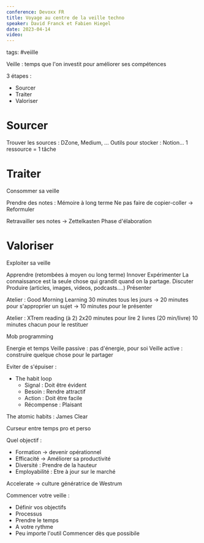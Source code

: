 ```yaml
---
conference: Devoxx FR
title: Voyage au centre de la veille techno
speaker: David Franck et Fabien Hiegel
date: 2023-04-14
video: 
---
```

tags: #veiille

Veille : temps que l'on investit pour améliorer ses compétences

3 étapes :
- Sourcer
- Traiter
- Valoriser

# Sourcer

Trouver les sources : DZone, Medium, ...
Outils pour stocker : Notion...
1 ressource = 1 tâche

# Traiter

Consommer sa veille

Prendre des notes : Mémoire à long terme
Ne pas faire de copier-coller -> Reformuler

Retravailler ses notes -> Zettelkasten
Phase d'élaboration

# Valoriser

Exploiter sa veille

Apprendre (retombées à moyen ou long terme)
Innover
Expérimenter
La connaissance est la seule chose qui grandit quand on la partage.
Discuter
Produire (articles, images, videos, podcasts....)
Présenter

Atelier : Good Morning Learning
30 minutes tous les jours
-> 20 minutes pour s'approprier un sujet
-> 10 minutes pour le présenter

Atelier : XTrem reading (à 2)
2x20 minutes pour lire 2 livres (20 min/livre)
10 minutes chacun pour le restituer

Mob programming

Energie et temps
Veille passive : pas d'énergie, pour soi
Veille active : construire quelque chose pour le partager

Eviter de s'épuiser :
- The habit loop
	- Signal : Doit être évident
	- Besoin : Rendre attractif
	- Action : Doit être facile
	- Récompense : Plaisant

The atomic habits : James Clear

Curseur entre temps pro et perso

Quel objectif :
- Formation -> devenir opérationnel
- Efficacité -> Améliorer sa productivité
- Diversité : Prendre de la hauteur
- Employabilité : Etre à jour sur le marché

Accelerate -> culture génératrice de Westrum

Commencer votre veille :
- Définir vos objectifs
- Processus
- Prendre le temps 
- A votre rythme
- Peu importe l'outil
Commencer dès que possibile

